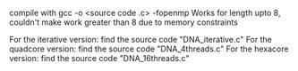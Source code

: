 compile with 
gcc -o <binary> <source code .c> -fopenmp
Works for length upto 8, couldn't make work greater than 8 due to memory constraints

For the iterative version: find the source code "DNA_iterative.c"
For the quadcore version: find the source code "DNA_4threads.c"
For the hexacore version: find the source code "DNA_16threads.c"
